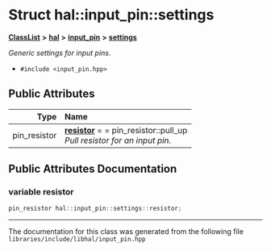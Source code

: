 

# Struct hal::input\_pin::settings



[**ClassList**](annotated.md) **>** [**hal**](namespacehal.md) **>** [**input\_pin**](classhal_1_1input__pin.md) **>** [**settings**](structhal_1_1input__pin_1_1settings.md)



_Generic settings for input pins._ 

* `#include <input_pin.hpp>`





















## Public Attributes

| Type | Name |
| ---: | :--- |
|  pin\_resistor | [**resistor**](#variable-resistor)   = = pin\_resistor::pull\_up<br>_Pull resistor for an input pin._  |












































## Public Attributes Documentation




### variable resistor 

```C++
pin_resistor hal::input_pin::settings::resistor;
```




------------------------------
The documentation for this class was generated from the following file `libraries/include/libhal/input_pin.hpp`

